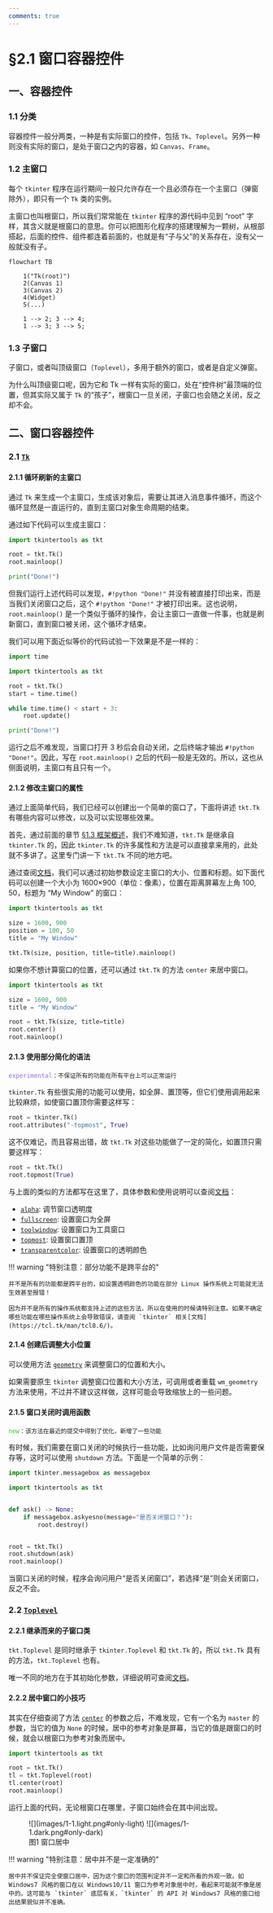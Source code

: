 ```yaml
---
comments: true
---
```


# §2.1 窗口容器控件

## 一、容器控件

### 1.1 分类

容器控件一般分两类，一种是有实际窗口的控件，包括 `Tk`、`Toplevel`。另外一种则没有实际的窗口，是处于窗口之内的容器，如 `Canvas`、`Frame`。

### 1.2 主窗口

每个 `tkinter` 程序在运行期间一般只允许存在一个且必须存在一个主窗口（弹窗除外），即只有一个 `Tk` 类的实例。

主窗口也叫根窗口，所以我们常常能在 `tkinter` 程序的源代码中见到 “root” 字样，其含义就是根窗口的意思。你可以把图形化程序的搭建理解为一颗树，从根部搭起，后面的控件、组件都连着前面的，也就是有“子与父”的关系存在，没有父一般就没有子。

```mermaid
flowchart TB

    1("Tk(root)")
    2(Canvas 1)
    3(Canvas 2)
    4(Widget)
    5(...)

    1 --> 2; 3 --> 4;
    1 --> 3; 3 --> 5;
```

### 1.3 子窗口

子窗口，或者叫顶级窗口（`Toplevel`），多用于额外的窗口，或者是自定义弹窗。

为什么叫顶级窗口呢，因为它和 Tk 一样有实际的窗口，处在“控件树”最顶端的位置，但其实际又属于 `Tk` 的“孩子”，根窗口一旦关闭，子窗口也会随之关闭，反之却不会。

## 二、窗口容器控件

### 2.1 [`Tk`](../../documents/core/containers.md#tk)

#### 2.1.1 循环刷新的主窗口

通过 `Tk` 来生成一个主窗口，生成该对象后，需要让其进入消息事件循环，而这个循环显然是一直运行的，直到主窗口对象生命周期的结束。

通过如下代码可以生成主窗口：

```python
import tkintertools as tkt

root = tkt.Tk()
root.mainloop()

print("Done!")
```

但我们运行上述代码可以发现，`#!python "Done!"` 并没有被直接打印出来，而是当我们关闭窗口之后，这个 `#!python "Done!"` 才被打印出来。这也说明，`root.mainloop()` 是一个类似于循环的操作，会让主窗口一直做一件事，也就是刷新窗口，直到窗口被关闭，这个循环才结束。

我们可以用下面近似等价的代码试验一下效果是不是一样的：

```python
import time

import tkintertools as tkt

root = tkt.Tk()
start = time.time()

while time.time() < start + 3:
    root.update()

print("Done!")
```

运行之后不难发现，当窗口打开 3 秒后会自动关闭，之后终端才输出 `#!python "Done!"`。因此，写在 `root.mainloop()` 之后的代码一般是无效的。所以，这也从侧面说明，主窗口有且只有一个。

#### 2.1.2 修改主窗口的属性

通过上面简单代码，我们已经可以创建出一个简单的窗口了，下面将讲述 `tkt.Tk` 有哪些内容可以修改，以及可以实现哪些效果。

首先，通过前面的章节 [§1.3 框架概述](../chapter_01/3.md/#31-控件构建框架)，我们不难知道，`tkt.Tk` 是继承自 `tkinter.Tk` 的，因此 `tkinter.Tk` 的许多属性和方法是可以直接拿来用的，此处就不多讲了。这里专门讲一下 `tkt.Tk` 不同的地方吧。

通过查阅[文档](../../documents/core/containers.md#tk)，我们可以通过初始参数设定主窗口的大小、位置和标题。如下面代码可以创建一个大小为 1600×900（单位：像素），位置在距离屏幕左上角 100, 50，标题为 “My Window” 的窗口：

```python
import tkintertools as tkt

size = 1600, 900
position = 100, 50
title = "My Window"

tkt.Tk(size, position, title=title).mainloop()
```

如果你不想计算窗口的位置，还可以通过 `tkt.Tk` 的方法 `center` 来居中窗口。

```python hl_lines="7"
import tkintertools as tkt

size = 1600, 900
title = "My Window"

root = tkt.Tk(size, title=title)
root.center()
root.mainloop()
```

#### 2.1.3 使用部分简化的语法

<code style='color: mediumpurple;'>experimental</code><small>：不保证所有的功能在所有平台上可以正常运行</small>

`tkinter.Tk` 有些很实用的功能可以使用，如全屏、置顶等，但它们使用调用起来比较麻烦，如使窗口置顶你需要这样写：

```python
root = tkinter.Tk()
root.attributes("-topmost", True)
```

这不仅难记，而且容易出错，故 `tkt.Tk` 对这些功能做了一定的简化，如置顶只需要这样写：

```python
root = tkt.Tk()
root.topmost(True)
```

与上面的类似的方法都写在这里了，具体参数和使用说明可以查阅[文档](../../documents/core/containers.md#tk)：

* [`alpha`](../../documents/core/containers.md#alpha): 调节窗口透明度
* [`fullscreen`](../../documents/core/containers.md#fullscreen): 设置窗口为全屏
* [`toolwindow`](../../documents/core/containers.md#toolwindow): 设置窗口为工具窗口
* [`topmost`](../../documents/core/containers.md#topmost): 设置窗口置顶
* [`transparentcolor`](../../documents/core/containers.md#transparentcolor): 设置窗口的透明颜色

!!! warning "特别注意：部分功能不是跨平台的"

    并不是所有的功能都是跨平台的，如设置透明颜色的功能在部分 Linux 操作系统上可能就无法生效甚至报错！

    因为并不是所有的操作系统都支持上述的这些方法，所以在使用的时候请特别注意。如果不确定哪些功能在哪些操作系统上会导致错误，请查阅 `tkinter` 相关[文档](https://tcl.tk/man/tcl8.6/)。

#### 2.1.4 创建后调整大小位置

可以使用方法 [`geometry`](../../documents/core/containers.md#geometry) 来调整窗口的位置和大小。

如果需要原生 `tkinter` 调整窗口位置和大小方法，可调用或者重载 `wm_geometry` 方法来使用，不过并不建议这样做，这样可能会导致缩放上的一些问题。

#### 2.1.5 窗口关闭时调用函数

<code style='color: limegreen;'>new</code><small>：该方法在最近的提交中得到了优化，新增了一些功能</small>

有时候，我们需要在窗口关闭的时候执行一些功能，比如询问用户文件是否需要保存等，这时可以使用 `shutdown` 方法。下面是一个简单的示例：

```python hl_lines="12"
import tkinter.messagebox as messagebox

import tkintertools as tkt


def ask() -> None:
    if messagebox.askyesno(message="是否关闭窗口？"):
        root.destroy()


root = tkt.Tk()
root.shutdown(ask)
root.mainloop()
```

当窗口关闭的时候，程序会询问用户“是否关闭窗口”，若选择“是”则会关闭窗口，反之不会。

### 2.2 [`Toplevel`](../../documents/core/containers.md#toplevel)

#### 2.2.1 继承而来的子窗口类

`tkt.Toplevel` 是同时继承于 `tkinter.Toplevel` 和 `tkt.Tk` 的，所以 `tkt.Tk` 具有的方法，`tkt.Toplevel` 也有。

唯一不同的地方在于其初始化参数，详细说明可查阅[文档](../../documents/core/containers.md#toplevel)。

#### 2.2.2 居中窗口的小技巧

其实在仔细查阅了方法 [`center`](../../documents/core/containers.md#center) 的参数之后，不难发现，它有一个名为 `master` 的参数，当它的值为 `None` 的时候，居中的参考对象是屏幕，当它的值是跟窗口的时候，就会以根窗口为参考对象而居中。

```python hl_lines="5"
import tkintertools as tkt

root = tkt.Tk()
tl = tkt.Toplevel(root)
tl.center(root)
root.mainloop()
```

运行上面的代码，无论根窗口在哪里，子窗口始终会在其中间出现。

<figure markdown="span">
![](images/1-1.light.png#only-light)
![](images/1-1.dark.png#only-dark)
<figcaption>图1 窗口居中</figcaption>
</figure>

!!! warning "特别注意：居中并不是一定准确的"

    居中并不保证完全使窗口居中，因为这个窗口的范围判定并不一定和所看的外观一致。如 Windows7 风格的窗口在以 Windows10/11 窗口为参考对象居中时，看起来可能就不像是居中的。这可能与 `tkinter` 底层有关，`tkinter` 的 API 对 Windows7 风格的窗口给出结果貌似并不准确。

